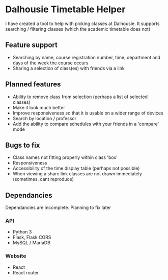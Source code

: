 # Dalhousie Timetable Helper

I have created a tool to help with picking classes at Dalhousie.
It supports searching / filtering classes (which the academic timetable does not)

## Feature support
- Searching by name, course registration number, time, department and days of the week the course occurs
- Sharing a selection of class(es) with friends via a link

## Planned features
- Ability to remove class from selection (perhaps a list of selected classes)
- Make it look much better
- Improve responsiveness so that it is usable on a wider range of devices
- Search by location / professor
- Add the ability to compare schedules with your friends in a 'compare' mode

## Bugs to fix
- Class names not fitting properly within class 'box'
- Responsiveness
- Accessibility of the time display table (perhaps not possible)
- When viewing a share link classes are not drawn immediately (sometimes, cant reproduce)

## Dependancies
Dependancies are incomplete. Planning to fix later

### API
- Python 3
- Flask, Flask CORS
- MySQL / MariaDB

### Website
- React
- React router

